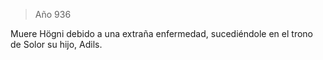 > Año 936

Muere Högni debido a una extraña enfermedad, sucediéndole en el trono de Solor su hijo, Adils.